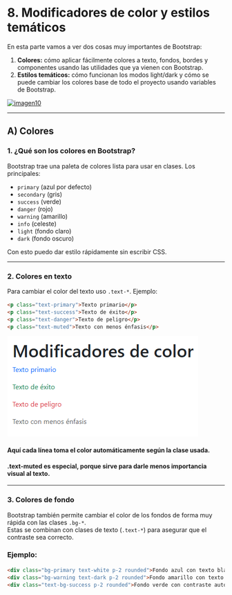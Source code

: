 # 8. Modificadores de color y estilos temáticos

En esta parte vamos a ver dos cosas muy importantes de Bootstrap:

1. **Colores:** cómo aplicar fácilmente colores a texto, fondos, bordes y componentes usando las utilidades que ya vienen con Bootstrap.  
2. **Estilos temáticos:** cómo funcionan los modos light/dark y cómo se puede cambiar los colores base de todo el proyecto usando variables de Bootstrap.

[![imagen10](https://media2.dev.to/dynamic/image/width=800%2Cheight=%2Cfit=scale-down%2Cgravity=auto%2Cformat=auto/https%3A%2F%2Fdev-to-uploads.s3.amazonaws.com%2Fuploads%2Farticles%2Fyctov28ajeuwfmkpgq19.png "imagen10")](http://https://dev.to/ijash/customizing-bootstrap-5-color-theme-in-create-react-app-48d7 "imagen10")

---

## A) Colores

### 1. ¿Qué son los colores en Bootstrap?
Bootstrap trae una paleta de colores lista para usar en clases. Los principales:

- `primary` (azul por defecto)
- `secondary` (gris)
- `success` (verde)
- `danger` (rojo)
- `warning` (amarillo)
- `info` (celeste)
- `light` (fondo claro)
- `dark` (fondo oscuro)

Con esto puedo dar estilo rápidamente sin escribir CSS.

---

### 2. Colores en texto
Para cambiar el color del texto uso `.text-*`. Ejemplo:

```html
<p class="text-primary">Texto primario</p>
<p class="text-success">Texto de éxito</p>
<p class="text-danger">Texto de peligro</p>
<p class="text-muted">Texto con menos énfasis</p>
```
![imagen11](fotos/imagen11.png)

#### Aquí cada línea toma el color automáticamente según la clase usada.
#### .text-muted es especial, porque sirve para darle menos importancia visual al texto.

---

### 3. Colores de fondo

Bootstrap también permite cambiar el color de los fondos de forma muy rápida con las clases `.bg-*`.  
Estas se combinan con clases de texto (`.text-*`) para asegurar que el contraste sea correcto.

### Ejemplo:

```html
<div class="bg-primary text-white p-2 rounded">Fondo azul con texto blanco</div>
<div class="bg-warning text-dark p-2 rounded">Fondo amarillo con texto oscuro</div>
<div class="text-bg-success p-2 rounded">Fondo verde con contraste automático</div>
```
